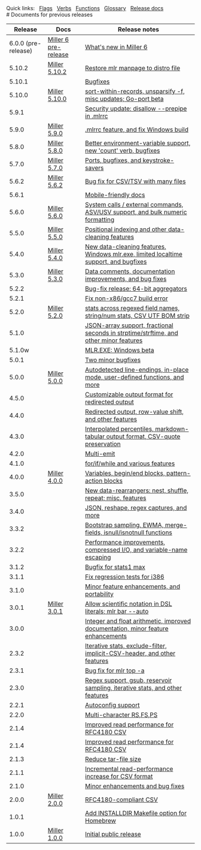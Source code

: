 <!---  PLEASE DO NOT EDIT DIRECTLY. EDIT THE .md.in FILE PLEASE. --->
<div>
<span class="quicklinks">
Quick links:
&nbsp;
<a class="quicklink" href="../reference-main-flag-list/index.html">Flags</a>
&nbsp;
<a class="quicklink" href="../reference-verbs/index.html">Verbs</a>
&nbsp;
<a class="quicklink" href="../reference-dsl-builtin-functions/index.html">Functions</a>
&nbsp;
<a class="quicklink" href="../glossary/index.html">Glossary</a>
&nbsp;
<a class="quicklink" href="../release-docs/index.html">Release docs</a>
</span>
</div>
# Documents for previous releases

| Release            | Docs                                                                | Release notes |
|--------------------|---------------------------------------------------------------------|---------------|
6.0.0  (pre-release) | [Miller 6 pre-release](https://johnkerl.org/miller6)                | [What's new in Miller 6](https://johnkerl.org/miller6/new-in-miller-6/) |
5.10.2               | [Miller 5.10.2](https://johnkerl.org/miller-docs-by-release/5.10.2) |  [Restore mlr manpage to distro file](https://github.com/johnkerl/miller/releases/tag/v5.10.2) |
5.10.1               |                                                                     |  [Bugfixes](https://github.com/johnkerl/miller/releases/tag/v5.10.1) |
5.10.0               | [Miller 5.10.0](https://johnkerl.org/miller-docs-by-release/5.10.0) |  [sort-within-records, unsparsify -f, misc updates; Go-port beta](https://github.com/johnkerl/miller/releases/tag/v5.10.0) |
5.9.1                |                                                                     |  [Security update: disallow --prepipe in .mlrrc](https://github.com/johnkerl/miller/releases/tag/v5.9.1) |
5.9.0                | [Miller 5.9.0](https://johnkerl.org//miller-docs-by-release/5.9.0/) |  [.mlrrc feature, and fix Windows build](https://github.com/johnkerl/miller/releases/tag/v5.9.0) |
5.8.0                | [Miller 5.8.0](https://johnkerl.org//miller-docs-by-release/5.8.0/) |  [Better environment-variable support, new 'count' verb, bugfixes](https://github.com/johnkerl/miller/releases/tag/v5.8.0) |
5.7.0                | [Miller 5.7.0](https://johnkerl.org//miller-docs-by-release/5.7.0/) |  [Ports, bugfixes, and keystroke-savers](https://github.com/johnkerl/miller/releases/tag/v5.7.0) |
5.6.2                | [Miller 5.6.2](https://johnkerl.org//miller-docs-by-release/5.6.2/) |  [Bug fix for CSV/TSV with many files](https://github.com/johnkerl/miller/releases/tag/v5.6.2) |
5.6.1                |                                                                     |  [Mobile-friendly docs](https://github.com/johnkerl/miller/releases/tag/v5.6.1) |
5.6.0                | [Miller 5.6.0](https://johnkerl.org//miller-docs-by-release/5.6.0/) |  [System calls / external commands, ASV/USV support, and bulk numeric formatting](https://github.com/johnkerl/miller/releases/tag/v5.6.0) |
5.5.0                | [Miller 5.5.0](https://johnkerl.org//miller-docs-by-release/5.5.0/) |  [Positional indexing and other data-cleaning features](https://github.com/johnkerl/miller/releases/tag/v5.5.0) |
5.4.0                | [Miller 5.4.0](https://johnkerl.org//miller-docs-by-release/5.4.0/) |  [New data-cleaning features, Windows mlr.exe, limited localtime support, and bugfixes](https://github.com/johnkerl/miller/releases/tag/5.4.0) |
5.3.0                | [Miller 5.3.0](https://johnkerl.org//miller-docs-by-release/5.3.0/) |  [Data comments, documentation improvements, and bug fixes](https://github.com/johnkerl/miller/releases/tag/v5.3.0) |
5.2.2                |                                                                     |  [Bug-fix release: 64-bit aggregators](https://github.com/johnkerl/miller/releases/tag/v5.2.2) |
5.2.1                |                                                                     |  [Fix non-x86/gcc7 build error](https://github.com/johnkerl/miller/releases/tag/v5.2.1) |
5.2.0                | [Miller 5.2.0](https://johnkerl.org//miller-docs-by-release/5.2.0/) |  [stats across regexed field names, string/num stats, CSV UTF BOM strip](https://github.com/johnkerl/miller/releases/tag/v5.2.0) |
5.1.0                |                                                                     |  [JSON-array support, fractional seconds in strptime/strftime, and other minor features](https://github.com/johnkerl/miller/releases/tag/v5.1.0) |
5.1.0w               |                                                                     |  [MLR.EXE: Windows beta](https://github.com/johnkerl/miller/releases/tag/v5.1.0w) |
5.0.1                |                                                                     |  [Two minor bugfixes](https://github.com/johnkerl/miller/releases/tag/v5.0.1) |
5.0.0                | [Miller 5.0.0](https://johnkerl.org//miller-docs-by-release/5.0.0/) |  [Autodetected line-endings, in-place mode, user-defined functions, and more](https://github.com/johnkerl/miller/releases/tag/v5.0.0) |
4.5.0                |                                                                     |  [Customizable output format for redirected output](https://github.com/johnkerl/miller/releases/tag/v4.5.0) |
4.4.0                |                                                                     |  [Redirected output, row-value shift, and other features](https://github.com/johnkerl/miller/releases/tag/v4.4.0) |
4.3.0                |                                                                     |  [Interpolated percentiles, markdown-tabular output format, CSV-quote preservation](https://github.com/johnkerl/miller/releases/tag/v4.3.0) |
4.2.0                |                                                                     |  [Multi-emit](https://github.com/johnkerl/miller/releases/tag/v4.2.0) |
4.1.0                |                                                                     |  [for/if/while and various features](https://github.com/johnkerl/miller/releases/tag/v4.1.0) |
4.0.0                | [Miller 4.0.0](https://johnkerl.org//miller-docs-by-release/4.0.0/) |  [Variables, begin/end blocks, pattern-action blocks](https://github.com/johnkerl/miller/releases/tag/v4.0.0) |
3.5.0                |                                                                     |  [New data-rearrangers: nest, shuffle, repeat; misc. features](https://github.com/johnkerl/miller/releases/tag/v3.5.0) |
3.4.0                |                                                                     |  [JSON, reshape, regex captures, and more](https://github.com/johnkerl/miller/releases/tag/v3.4.0) |
3.3.2                |                                                                     |  [Bootstrap sampling, EWMA, merge-fields, isnull/isnotnull functions](https://github.com/johnkerl/miller/releases/tag/v3.3.2) |
3.2.2                |                                                                     |  [Performance improvements, compressed I/O, and variable-name escaping](https://github.com/johnkerl/miller/releases/tag/v3.2.2) |
3.1.2                |                                                                     |  [Bugfix for stats1 max](https://github.com/johnkerl/miller/releases/tag/v3.1.2) |
3.1.1                |                                                                     |  [Fix regression tests for i386](https://github.com/johnkerl/miller/releases/tag/v3.1.1) |
3.1.0                |                                                                     |  [Minor feature enhancements, and portability](https://github.com/johnkerl/miller/releases/tag/v3.1.0) |
3.0.1                | [Miller 3.0.1](https://johnkerl.org//miller-docs-by-release/3.0.1/) |  [Allow scientific notation in DSL literals; mlr bar --auto](https://github.com/johnkerl/miller/releases/tag/v3.0.1) |
3.0.0                |                                                                     |  [Integer and float arithmetic, improved documentation, minor feature enhancements](https://github.com/johnkerl/miller/releases/tag/v3.0.0) |
2.3.2                |                                                                     |  [Iterative stats, exclude-filter, implicit-CSV-header, and other features](https://github.com/johnkerl/miller/releases/tag/v2.3.2) |
2.3.1                |                                                                     |  [Bug fix for mlr top -a](https://github.com/johnkerl/miller/releases/tag/v2.3.1) |
2.3.0                |                                                                     |  [Regex support, gsub, reservoir sampling, iterative stats, and other features](https://github.com/johnkerl/miller/releases/tag/v2.3.0) |
2.2.1                |                                                                     |  [Autoconfig support](https://github.com/johnkerl/miller/releases/tag/v2.2.1) |
2.2.0                |                                                                     |  [Multi-character RS,FS,PS](https://github.com/johnkerl/miller/releases/tag/v2.2.0) |
2.1.4                |                                                                     |  [Improved read performance for RFC4180 CSV](https://github.com/johnkerl/miller/releases/tag/v2.1.4) |
2.1.4                |                                                                     |  [Improved read performance for RFC4180 CSV](https://github.com/johnkerl/miller/releases/tag/v2.1.4) |
2.1.3                |                                                                     |  [Reduce tar-file size](https://github.com/johnkerl/miller/releases/tag/v2.1.3) |
2.1.1                |                                                                     |  [Incremental read-performance increase for CSV format](https://github.com/johnkerl/miller/releases/tag/v2.1.1) |
2.1.0                |                                                                     |  [Minor enhancements and bug fixes](https://github.com/johnkerl/miller/releases/tag/v2.1.0) |
2.0.0                | [Miller 2.0.0](https://johnkerl.org//miller-docs-by-release/2.0.0/) |  [RFC4180-compliant CSV](https://github.com/johnkerl/miller/releases/tag/v2.0.0) |
1.0.1                |                                                                     |  [Add INSTALLDIR Makefile option for Homebrew](https://github.com/johnkerl/miller/releases/tag/v1.0.1) |
1.0.0                | [Miller 1.0.0](https://johnkerl.org//miller-docs-by-release/1.0.0/) |  [Initial public release](https://github.com/johnkerl/miller/releases/tag/v1.0.0) |
